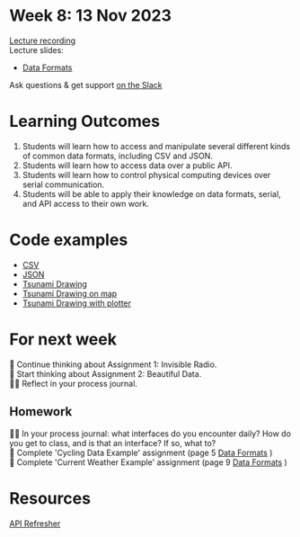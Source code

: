 # Week 8: 13 Nov 2023

[Lecture recording](https://ual.cloud.panopto.eu/Panopto/Pages/Viewer.aspx?id=a51ddce4-1a84-4a3d-8e84-b08500de4bd6)  
Lecture slides:

- [Data Formats](DataFormats.pdf)

Ask questions & get support [on the Slack](https://ual-cci.slack.com/)

# Learning Outcomes

1. Students will learn how to access and manipulate several different kinds of common data formats, including CSV and JSON.
1. Students will learn how to access data over a public API.
1. Students will learn how to control physical computing devices over serial communication.
1. Students will be able to apply their knowledge on data formats, serial, and API access to their own work.

# Code examples

- [CSV](<examples/CSV example>)
- [JSON](<examples/JSON example>)
- [Tsunami Drawing](examples/tsunami-drawing)
- [Tsunami Drawing on map](examples/tsunami-map)
- [Tsunami Drawing with plotter](examples/tsunami-plotter)

# For next week

💭 Continue thinking about Assignment 1: Invisible Radio.  
💭 Start thinking about Assignment 2: Beautiful Data.  
✍🏼 Reflect in your process journal.

## Homework

✍🏼 In your process journal: what interfaces do you encounter daily? How do you get to class, and is that an interface? If so, what to?  
🎨 Complete 'Cycling Data Example' assignment (page 5 [Data Formats](DataFormats.pdf) )  
🎨 Complete 'Current Weather Example' assignment (page 9 [Data Formats](DataFormats.pdf) )

# Resources

[API Refresher](https://ual.cloud.panopto.eu/Panopto/Pages/Viewer.aspx?id=dfe5cf5a-0a52-47d4-900a-af5e0007eab2)
